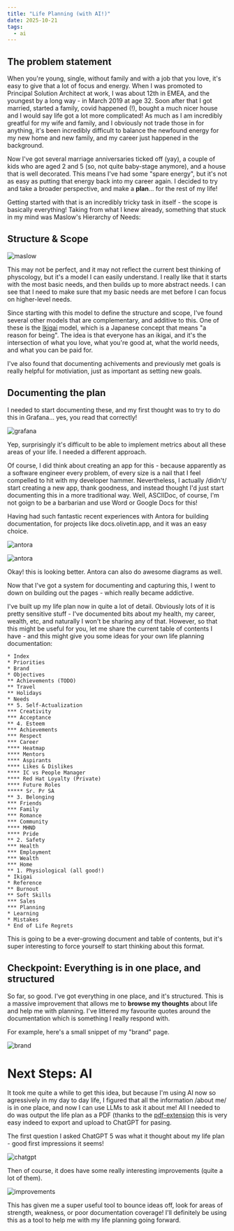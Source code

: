 ```yaml
---
title: "Life Planning (with AI!)"
date: 2025-10-21
tags: 
  - ai
---
```


## The problem statement

When you're young, single, without family and with a job that you love, it's easy to give that a lot of focus and energy. When I was promoted to Principal Solution Architect at work, I was about 12th in EMEA, and the youngest by a long way - in March 2019 at age 32. Soon after that I got married, started a family, covid happened (!), bought a much nicer house and I would say life got a lot more complicated! As much as I am incredibly greatful for my wife and family, and I obviously not trade those in for anything, it's been incredibly difficult to balance the newfound energy for my new home and new family, and my career just happened in the background.

Now I've got several marriage anniversaries ticked off (yay), a couple of kids who are aged 2 and 5 (so, not quite baby-stage anymore), and a house that is well decorated. This means I've had some "spare energy", but it's not as easy as putting that energy back into my career again. I decided to try and take a broader perspective, and make a **plan**... for the rest of my life!

Getting started with that is an incredibly tricky task in itself - the scope is basically everything! Taking from what I knew already, something that stuck in my mind was Maslow's Hierarchy of Needs:

## Structure & Scope

![maslow](maslow.png)

This may not be perfect, and it may not reflect the current best thinking of physcology, but it's a model I can easily understand. I really like that it starts with the most basic needs, and then builds up to more abstract needs. I can see that I need to make sure that my basic needs are met before I can focus on higher-level needs.

Since starting with this model to define the structure and scope, I've found several other models that are complementary, and additive to this. One of these is the [Ikigai](https://en.wikipedia.org/wiki/Ikigai) model, which is a Japanese concept that means "a reason for being". The idea is that everyone has an ikigai, and it's the intersection of what you love, what you're good at, what the world needs, and what you can be paid for.

I've also found that documenting achivements and previously met goals is really helpful for motiviation, just as important as setting new goals. 

## Documenting the plan

I needed to start documenting these, and my first thought was to try to do this in Grafana... yes, you read that correctly!

![grafana](grafana.png)

Yep, surprisingly it's difficult to be able to implement metrics about all these areas of your life. I needed a different approach.

Of course, I did think about creating an app for this - because apparently as a software engineer every problem, of every size is a nail that I feel compelled to hit with my developer hammer. Nevertheless, I actually /didn't/ start creating a new app, thank goodness, and instead thought I'd just start documenting this in a more traditional way. Well, ASCIIDoc, of course, I'm not goign to be a barbarian and use Word or Google Docs for this!

Having had such fantastic recent experiences with Antora for building documentation, for projects like docs.olivetin.app, and it was an easy choice.  

![antora](antora.png)

![antora](antora2.png)

Okay! this is looking better. Antora can also do awesome diagrams as well. 

Now that I've got a system for documenting and capturing this, I went to down on building out the pages - which really became addictive. 

I've built up my life plan now in quite a lot of detail. Obviously lots of it is pretty sensitive stuff - I've documented bits about my health, my career, wealth, etc, and naturally I won't be sharing any of that. However, so that this might be useful for you, let me share the current table of contents I have - and this might give you some ideas for your own life planning documentation:

```
* Index
* Priorities
* Brand
* Objectives
** Achievements (TODO)
** Travel
** Holidays
* Needs
** 5. Self-Actualization
*** Creativity
*** Acceptance
** 4. Esteem
*** Achievements
*** Respect
*** Career
**** Heatmap
**** Mentors
**** Aspirants
**** Likes & Dislikes
**** IC vs People Manager
**** Red Hat Loyalty (Private)
**** Future Roles
***** Sr. Pr SA
** 3. Belonging
*** Friends
*** Family
*** Romance
*** Community
**** MHND
**** Pride
** 2. Safety
*** Health
*** Employment
*** Wealth
*** Home
** 1. Physiological (all good!)
* Ikigai
* Reference
** Burnout
** Soft Skills
*** Sales
*** Planning
* Learning
* Mistakes
* End of Life Regrets
```

This is going to be a ever-growing document and table of contents, but it's super interesting to force yourself to start thinking about this format.

## Checkpoint: Everything is in one place, and structured

So far, so good. I've got everything in one place, and it's structured. This is a massive improvement that allows me to **browse my thoughts** about life and help me with planning. I've littered my favourite quotes around the documentation which is something I really respond with. 

For example, here's a small snippet of my "brand" page.

![brand](brand.png)

# Next Steps: AI

It took me quite a while to get this idea, but because I'm using AI now so agressively in my day to day life, I figured that all the information /about me/ is in one place, and now I can use LLMs to ask it about me! All I needed to do was output the life plan as a PDF (thanks to the [pdf-extension](https://www.npmjs.com/package/@antora/pdf-extension) this is very easy indeed to export and upload to ChatGPT for pasing. 

The first question I asked ChatGPT 5 was what it thought about my life plan - good first impressions it seems!

![chatgpt](chatgpt.png)

Then of course, it does have some really interesting improvements (quite a lot of them).

![improvements](improvements.png)

This has given me a super useful tool to bounce ideas off, look for areas of strength, weakness, or poor documentation coverage! I'll definitely be using this as a tool to help me with my life planning going forward.

